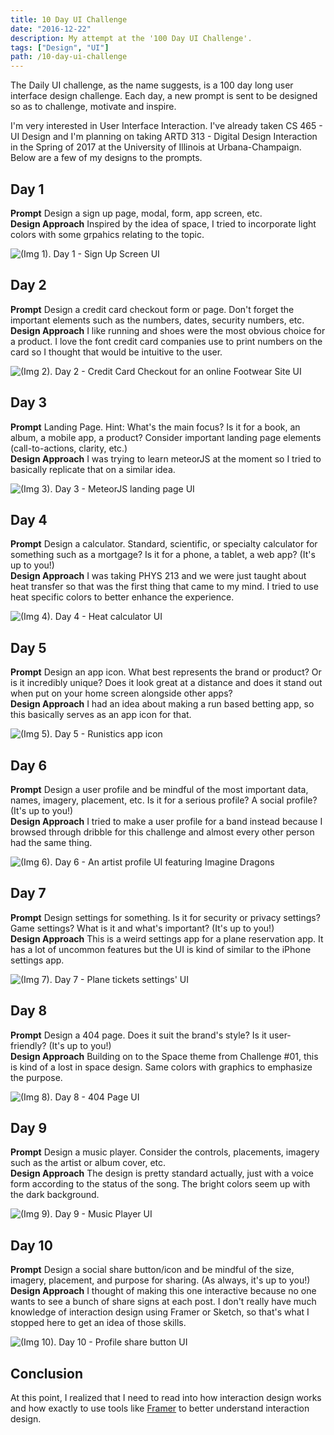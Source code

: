 ```yaml
---
title: 10 Day UI Challenge
date: "2016-12-22"
description: My attempt at the '100 Day UI Challenge'.
tags: ["Design", "UI"]
path: /10-day-ui-challenge
---
```


The Daily UI challenge, as the name suggests, is a 100 day long user interface design challenge. Each day, a new prompt is sent to be designed so as to challenge, motivate and inspire.

I'm very interested in User Interface Interaction. I've already taken CS 465 - UI Design and I'm planning on taking ARTD 313 - Digital Design Interaction in the Spring of 2017 at the University of Illinois at Urbana-Champaign. Below are a few of my designs to the prompts.

## Day 1

**Prompt** Design a sign up page, modal, form, app screen, etc.  
**Design Approach** Inspired by the idea of space, I tried to incorporate light colors with some grpahics relating to the topic.

![(Img 1). Day 1 - Sign Up Screen UI](../images/2016-12-22-10-day-ui-challenge/day1_signup.png)

## Day 2

**Prompt** Design a credit card checkout form or page. Don't forget the important elements such as the numbers, dates, security numbers, etc.  
**Design Approach** I like running and shoes were the most obvious choice for a product. I love the font credit card companies use to print numbers on the card so I thought that would be intuitive to the user.

![(Img 2). Day 2 - Credit Card Checkout for an online Footwear Site UI](../images/2016-12-22-10-day-ui-challenge/day2_checkout.png)

## Day 3

**Prompt** Landing Page. Hint: What's the main focus? Is it for a book, an album, a mobile app, a product? Consider important landing page elements (call-to-actions, clarity, etc.)  
**Design Approach** I was trying to learn meteorJS at the moment so I tried to basically replicate that on a similar idea.

![(Img 3). Day 3 - MeteorJS landing page UI](../images/2016-12-22-10-day-ui-challenge/day3_launch_page.png)

## Day 4

**Prompt** Design a calculator. Standard, scientific, or specialty calculator for something such as a mortgage? Is it for a phone, a tablet, a web app? (It's up to you!)  
**Design Approach** I was taking PHYS 213 and we were just taught about heat transfer so that was the first thing that came to my mind. I tried to use heat specific colors to better enhance the experience.

![(Img 4). Day 4 - Heat calculator UI](../images/2016-12-22-10-day-ui-challenge/day4_calculator.png)

## Day 5

**Prompt** Design an app icon. What best represents the brand or product? Or is it incredibly unique? Does it look great at a distance and does it stand out when put on your home screen alongside other apps?  
**Design Approach** I had an idea about making a run based betting app, so this basically serves as an app icon for that.

![(Img 5). Day 5 - Runistics app icon](../images/2016-12-22-10-day-ui-challenge/day5_app_icon.png)

## Day 6

**Prompt** Design a user profile and be mindful of the most important data, names, imagery, placement, etc. Is it for a serious profile? A social profile? (It's up to you!)  
**Design Approach** I tried to make a user profile for a band instead because I browsed through dribble for this challenge and almost every other person had the same thing.

![(Img 6). Day 6 - An artist profile UI featuring Imagine Dragons](../images/2016-12-22-10-day-ui-challenge/day6_profile.png)

## Day 7

**Prompt** Design settings for something. Is it for security or privacy settings? Game settings? What is it and what's important? (It's up to you!)  
**Design Approach** This is a weird settings app for a plane reservation app. It has a lot of uncommon features but the UI is kind of similar to the iPhone settings app.

![(Img 7). Day 7 - Plane tickets settings' UI](../images/2016-12-22-10-day-ui-challenge/day7_settings.png)

## Day 8

**Prompt** Design a 404 page. Does it suit the brand's style? Is it user-friendly? (It's up to you!)  
**Design Approach** Building on to the Space theme from Challenge #01, this is kind of a lost in space design. Same colors with graphics to emphasize the purpose.

![(Img 8). Day 8 - 404 Page UI](../images/2016-12-22-10-day-ui-challenge/day8_404_page.png)

## Day 9

**Prompt** Design a music player. Consider the controls, placements, imagery such as the artist or album cover, etc.  
**Design Approach** The design is pretty standard actually, just with a voice form according to the status of the song. The bright colors seem up with the dark background.

![(Img 9). Day 9 - Music Player UI](../images/2016-12-22-10-day-ui-challenge/day9_music_player.png)

## Day 10

**Prompt** Design a social share button/icon and be mindful of the size, imagery, placement, and purpose for sharing. (As always, it's up to you!)  
**Design Approach** I thought of making this one interactive because no one wants to see a bunch of share signs at each post. I don't really have much knowledge of interaction design using Framer or Sketch, so that's what I stopped here to get an idea of those skills.

![(Img 10). Day 10 - Profile share button UI](../images/2016-12-22-10-day-ui-challenge/day10_share_icon.png)

## Conclusion

At this point, I realized that I need to read into how interaction design works and how exactly to use tools like [Framer](https://www.framer.com/) to better understand interaction design.
